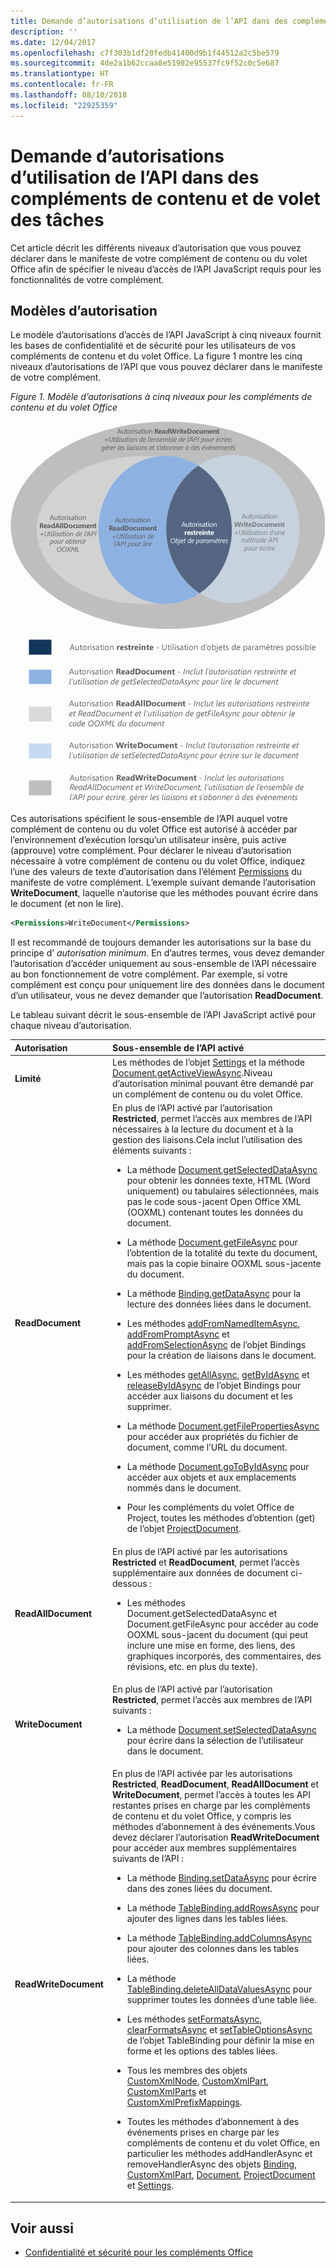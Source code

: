 ```yaml
---
title: Demande d’autorisations d’utilisation de l’API dans des compléments de contenu et de volet des tâches
description: ''
ms.date: 12/04/2017
ms.openlocfilehash: c7f303b1df20fedb41400d9b1f44512a2c5be579
ms.sourcegitcommit: 4de2a1b62ccaa8e51982e95537fc9f52c0c5e687
ms.translationtype: HT
ms.contentlocale: fr-FR
ms.lasthandoff: 08/10/2018
ms.locfileid: "22925359"
---
```

# <a name="requesting-permissions-for-api-use-in-content-and-task-pane-add-ins"></a>Demande d’autorisations d’utilisation de l’API dans des compléments de contenu et de volet des tâches

Cet article décrit les différents niveaux d’autorisation que vous pouvez déclarer dans le manifeste de votre complément de contenu ou du volet Office afin de spécifier le niveau d’accès de l’API JavaScript requis pour les fonctionnalités de votre complément. 




## <a name="permissions-model"></a>Modèles d’autorisation


Le modèle d’autorisations d’accès de l’API JavaScript à cinq niveaux fournit les bases de confidentialité et de sécurité pour les utilisateurs de vos compléments de contenu et du volet Office. La figure 1 montre les cinq niveaux d’autorisations de l’API que vous pouvez déclarer dans le manifeste de votre complément.


*Figure 1. Modèle d’autorisations à cinq niveaux pour les compléments de contenu et du volet Office*

![Niveaux d’autorisations des applications de volet de tâches](../images/office15-app-sdk-task-pane-app-permission.png)



Ces autorisations spécifient le sous-ensemble de l’API auquel votre complément de contenu ou du volet Office est autorisé à accéder par l’environnement d’exécution lorsqu’un utilisateur insère, puis active (approuve) votre complément. Pour déclarer le niveau d’autorisation nécessaire à votre complément de contenu ou du volet Office, indiquez l’une des valeurs de texte d’autorisation dans l’élément [Permissions](https://dev.office.com/reference/add-ins/manifest/permissions) du manifeste de votre complément. L’exemple suivant demande l’autorisation **WriteDocument**, laquelle n’autorise que les méthodes pouvant écrire dans le document (et non le lire).




```XML
<Permissions>WriteDocument</Permissions>
```

Il est recommandé de toujours demander les autorisations sur la base du principe d’ _autorisation minimum_. En d’autres termes, vous devez demander l’autorisation d’accéder uniquement au sous-ensemble de l’API nécessaire au bon fonctionnement de votre complément. Par exemple, si votre complément est conçu pour uniquement lire des données dans le document d’un utilisateur, vous ne devez demander que l’autorisation **ReadDocument**.

Le tableau suivant décrit le sous-ensemble de l’API JavaScript activé pour chaque niveau d’autorisation.



|**Autorisation**|**Sous-ensemble de l’API activé**|
|:-----|:-----|
|**Limité**|Les méthodes de l’objet [Settings](https://dev.office.com/reference/add-ins/shared/settings) et la méthode [Document.getActiveViewAsync](https://dev.office.com/reference/add-ins/shared/document.getactiveviewasync).Niveau d’autorisation minimal pouvant être demandé par un complément de contenu ou du volet Office.|
|**ReadDocument**|En plus de l’API activé par l’autorisation  **Restricted**, permet l’accès aux membres de l’API nécessaires à la lecture du document et à la gestion des liaisons.Cela inclut l’utilisation des éléments suivants :<br/><ul><li>La méthode <a href="https://dev.office.com/reference/add-ins/shared/document.getselecteddataasync" target="_blank">Document.getSelectedDataAsync</a> pour obtenir les données texte, HTML (Word uniquement) ou tabulaires sélectionnées, mais pas le code sous-jacent Open Office XML (OOXML) contenant toutes les données du document.</p></li><li><p>La méthode <a href="https://dev.office.com/reference/add-ins/shared/document.getfileasync" target="_blank">Document.getFileAsync</a> pour l’obtention de la totalité du texte du document, mais pas la copie binaire OOXML sous-jacente du document.</p></li><li><p>La méthode <a href="https://dev.office.com/reference/add-ins/shared/binding.getdataasync" target="_blank">Binding.getDataAsync</a> pour la lecture des données liées dans le document.</p></li><li><p>Les méthodes <a href="https://dev.office.com/reference/add-ins/shared/bindings.addfromnameditemasync" target="_blank">addFromNamedItemAsync</a>, <a href="https://dev.office.com/reference/add-ins/shared/bindings.addfrompromptasync" target="_blank">addFromPromptAsync</a> et <a href="https://dev.office.com/reference/add-ins/shared/bindings.addfromselectionasync" target="_blank">addFromSelectionAsync</a> de l’objet <span class="keyword">Bindings</span> pour la création de liaisons dans le document.</p></li><li><p>Les méthodes <a href="https://dev.office.com/reference/add-ins/shared/bindings.getallasync" target="_blank">getAllAsync</a>, <a href="https://dev.office.com/reference/add-ins/shared/bindings.getbyidasync" target="_blank">getByIdAsync</a> et <a href="https://dev.office.com/reference/add-ins/shared/bindings.releasebyidasync" target="_blank">releaseByIdAsync</a> de l’objet <span class="keyword">Bindings</span> pour accéder aux liaisons du document et les supprimer.</p></li><li><p>La méthode <a href="https://dev.office.com/reference/add-ins/shared/document.getfilepropertiesasync" target="_blank">Document.getFilePropertiesAsync</a> pour accéder aux propriétés du fichier de document, comme l’URL du document.</p></li><li><p>La méthode <a href="https://dev.office.com/reference/add-ins/shared/document.gotobyidasync" target="_blank">Document.goToByIdAsync</a> pour accéder aux objets et aux emplacements nommés dans le document.</p></li><li><p>Pour les compléments du volet Office de Project, toutes les méthodes d’obtention (get) de l’objet <a href="https://dev.office.com/reference/add-ins/shared/projectdocument.projectdocument" target="_blank">ProjectDocument</a>. </p></li></ul>|
|**ReadAllDocument**|En plus de l’API activé par les autorisations **Restricted** et **ReadDocument**, permet l’accès supplémentaire aux données de document ci-dessous :<br/><ul><li><p>Les méthodes <span class="keyword">Document.getSelectedDataAsync</span> et <span class="keyword">Document.getFileAsync</span> pour accéder au code OOXML sous-jacent du document (qui peut inclure une mise en forme, des liens, des graphiques incorporés, des commentaires, des révisions, etc. en plus du texte).</p></li></ul>|
|**WriteDocument**|En plus de l’API activé par l’autorisation **Restricted**, permet l’accès aux membres de l’API suivants :<br/><ul><li><p>La méthode <a href="https://dev.office.com/reference/add-ins/shared/document.setselecteddataasync" target="_blank">Document.setSelectedDataAsync</a> pour écrire dans la sélection de l’utilisateur dans le document.</p></li></ul>|
|**ReadWriteDocument**|En plus de l’API activée par les autorisations  **Restricted**,  **ReadDocument**,  **ReadAllDocument** et **WriteDocument**, permet l’accès à toutes les API restantes prises en charge par les compléments de contenu et du volet Office, y compris les méthodes d’abonnement à des événements.Vous devez déclarer l’autorisation  **ReadWriteDocument** pour accéder aux membres supplémentaires suivants de l’API :<br/><ul><li><p>La méthode <a href="https://dev.office.com/reference/add-ins/shared/binding.setdataasync" target="_blank">Binding.setDataAsync</a> pour écrire dans des zones liées du document.</p></li><li><p>La méthode <a href="https://dev.office.com/reference/add-ins/shared/binding.tablebinding.addrowsasync" target="_blank">TableBinding.addRowsAsync</a> pour ajouter des lignes dans les tables liées.</p></li><li><p>La méthode <a href="https://dev.office.com/reference/add-ins/shared/binding.tablebinding.addcolumnsasync" target="_blank">TableBinding.addColumnsAsync</a> pour ajouter des colonnes dans les tables liées.</p></li><li><p>La méthode <a href="https://dev.office.com/reference/add-ins/shared/binding.tablebinding.deletealldatavaluesasync" target="_blank">TableBinding.deleteAllDataValuesAsync</a> pour supprimer toutes les données d’une table liée.</p></li><li><p>Les méthodes <a href="https://dev.office.com/reference/add-ins/shared/binding.tablebinding.setformatsasync" target="_blank">setFormatsAsync</a>, <a href="https://dev.office.com/reference/add-ins/shared/binding.tablebinding.clearformatsasync" target="_blank">clearFormatsAsync</a> et <a href="https://dev.office.com/reference/add-ins/shared/binding.tablebinding.settableoptionsasync" target="_blank">setTableOptionsAsync</a> de l’objet <span class="keyword">TableBinding</span> pour définir la mise en forme et les options des tables liées.</p></li><li><p>Tous les membres des objets <a href="https://dev.office.com/reference/add-ins/shared/customxmlnode.customxmlnode" target="_blank">CustomXmlNode</a>, <a href="https://dev.office.com/reference/add-ins/shared/customxmlpart.customxmlpart" target="_blank">CustomXmlPart</a>, <a href="https://dev.office.com/reference/add-ins/shared/customxmlparts.customxmlparts" target="_blank">CustomXmlParts</a> et <a href="https://dev.office.com/reference/add-ins/shared/customxmlprefixmappings.customxmlprefixmappings" target="_blank">CustomXmlPrefixMappings</a>.</p></li><li><p>Toutes les méthodes d’abonnement à des événements prises en charge par les compléments de contenu et du volet Office, en particulier les méthodes <span class="keyword">addHandlerAsync</span> et <span class="keyword">removeHandlerAsync</span> des objets <a href="https://dev.office.com/reference/add-ins/shared/binding" target="_blank">Binding</a>, <a href="https://dev.office.com/reference/add-ins/shared/customxmlpart.customxmlpart" target="_blank">CustomXmlPart</a>, <a href="https://dev.office.com/reference/add-ins/shared/document" target="_blank">Document</a>, <a href="https://dev.office.com/reference/add-ins/shared/projectdocument.projectdocument" target="_blank">ProjectDocument</a> et <a href="https://dev.office.com/reference/add-ins/shared/document.settings" target="_blank">Settings</a>.</p></li></ul>|

## <a name="see-also"></a>Voir aussi

- [Confidentialité et sécurité pour les compléments Office](../concepts/privacy-and-security.md)
    


